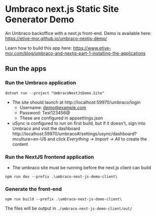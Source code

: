 # Umbraco next.js Static Site Generator Demo

An Umbraco backoffice with a next.js front-end. Demo is available here: https://etive-mor.github.io/umbraco-nextjs-demo/

Learn how to build this app here: https://www.etive-mor.com/blog/umbraco-and-nextjs-part-1-installing-the-applications

## Run the apps

### Run the Umbraco application 
`dotnet run --project "UmbracoNextJsDemo.Site"` 

- The site should launch at http://localhost:59970/umbraco/login
  - Username: demo@example.com
  - Password: Test123456@
  - These are configured in appsettings.json
- uSync is configured to run on first build, but if it doesn't, sign into Umbraco and visit the dashboard http://localhost:59970/umbraco#/settings/usync/dashboard?mculture=en-US and click *Everything -> Import -> All* to create the content

### Run the NextJS frontend application

- The umbraco site must be running before the next.js client can build

`npm run dev --prefix .\umbraco-next-js-demo-client\`

### Generate the front-end

`npm run build --prefix .\umbraco-next-js-demo-client\`

The files will be output in `./umbraco-next-js-demo-client/out/`
